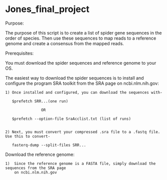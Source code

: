 # Jones_final_project

Purpose:

The purpose of this script is to create a list of spider gene sequences in the order of species. 
Then use these sequences to map reads to a reference genome and create a consensus from the
mapped reads.

Prerequisites:

You must download the spider sequences and reference genome to your OS.



The easiest way to download the spider sequences is to install and configure the program SRA toolkit from
the SRA page on ncbi.nlm.nih.gov:

	
	1) Once installed and configured, you can download the sequences with- 
	   
	   $prefetch SRR...(one run) 
		
					OR
	   
	   $prefetch --option-file SraAcclist.txt (list of runs)

	
	2) Next, you must convert your compressed .sra file to a .fastq file. Use this to convert-
	   
	   fasterq-dump --split-files SRR...


Download the reference genome:

	1)  Since the reference genome is a FASTA file, simply download the sequences from the SRA page 
	    on ncbi.nlm.nih.gov

